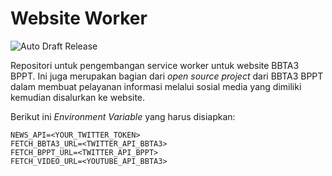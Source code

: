 # Website Worker

![Auto Draft Release](https://github.com/bbta3-bppt/website-worker/workflows/Auto%20Draft%20Release/badge.svg)

Repositori untuk pengembangan service worker untuk website BBTA3 BPPT. Ini juga merupakan bagian dari 
_open source project_ dari BBTA3 BPPT dalam membuat pelayanan informasi melalui sosial media yang dimiliki kemudian 
disalurkan ke website.

Berikut ini _Environment Variable_ yang harus disiapkan:

```text
NEWS_API=<YOUR_TWITTER_TOKEN>
FETCH_BBTA3_URL=<TWITTER_API_BBTA3>
FETCH_BPPT_URL=<TWITTER_API_BPPT>
FETCH_VIDEO_URL=<YOUTUBE_API_BBTA3>
```
